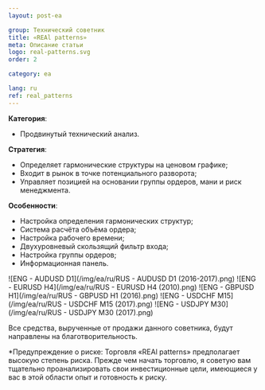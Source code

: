 ```yaml
---
layout: post-ea

group: Технический советник
title: «REAl patterns»
meta: Описание статьи
logo: real-patterns.svg
order: 2

category: ea

lang: ru
ref: real_patterns
---
```


**Категория**:
  - Продвинутый технический анализ.

**Стратегия**:
  - Определяет гармонические структуры на ценовом графике;
  - Входит в рынок в точке потенциального разворота;
  - Управляет позицией на основании группы ордеров, мани и риск менеджмента.

**Особенности**:
  - Настройка определения гармонических структур;
  - Система расчёта объёма ордера;
  - Настройка рабочего времени;
  - Двухуровневый скользящий фильтр входа;
  - Настройка группы ордеров;
  - Информационная панель.

<!-- Работу советника «REAl patterns» можно увидеть на видео.

<iframe width="560" height="315" src="https://www.youtube.com/embed/eoHqHGPLqW0" frameborder="0" allowfullscreen></iframe> -->

![ENG - AUDUSD D1](/img/ea/ru/RUS - AUDUSD D1 (2016-2017).png)
![ENG - EURUSD H4](/img/ea/ru/RUS - EURUSD H4 (2010).png)
![ENG - GBPUSD H1](/img/ea/ru/RUS - GBPUSD H1 (2016).png)
![ENG - USDCHF M15](/img/ea/ru/RUS - USDCHF M15 (2017).png)
![ENG - USDJPY M30](/img/ea/ru/RUS - USDJPY M30 (2017).png)

Все средства, вырученные от продажи данного советника, будут направлены на благотворительность.

*Предупреждение о риске: Торговля «REAl patterns» предполагает высокую степень риска. Прежде чем начать торговлю, я советую вам тщательно проанализировать свои инвестиционные цели, имеющиеся у вас в этой области опыт и готовность к риску.
